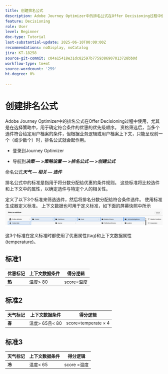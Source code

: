 ```yaml
---
title: 创建排名公式
description: Adobe Journey Optimizer中的排名公式在Offer Decisioning过程中使用，尤其是在选择策略中，用于确定符合条件的优惠的优先级顺序。
feature: Decisioning
role: User
level: Beginner
doc-type: Tutorial
last-substantial-update: 2025-06-10T00:00:00Z
recommendations: noDisplay, noCatalog
jira: KT-18258
source-git-commit: c04a15418e31dc82597b7759386907013728bb0d
workflow-type: tm+mt
source-wordcount: '259'
ht-degree: 0%

---
```


# 创建排名公式

Adobe Journey Optimizer中的排名公式在Offer Decisioning过程中使用，尤其是在选择策略中，用于确定符合条件的优惠的优先级顺序。 资格筛选后，当多个选件符合给定用户档案的条件，但根据业务逻辑或用户档案上下文，只能呈现前一个（或少数个）时，排名公式就会起作用。

* 登录到Journey Optimizer

* 导航到&#x200B;_**决策 — >策略设置 — >排名公式 — >创建公式**_

命名公式&#x200B;_**天气 — 相关 — 选件**_



排名公式中的标准是指用于将分数分配给优惠的条件规则。 这些标准将比较选件和上下文中的属性，以确定选件与特定个人的相关性。

定义了以下3个标准来筛选选件，然后将排名分数分配给符合条件选件。 使用标准生成器定义标准。 上下文数据也可用于定义标准，如下面的屏幕快照中所示
![contxt-data](assets/context-data.png)

这3个标准在定义标准时都使用了优惠属性(tag)和上下文数据属性(temperature)。

## 标准1

| **优惠标记** | **上下文数据条件** | **得分逻辑** |
|------------------|---------------------|-------------------------------------|
| **热** | 温度> 80 | score=温度 |


## 标准2

| **天气标记** | **上下文数据条件** | **得分逻辑** |
|------------------|---------------------------|----------------------------------------------|
| **春** | 温度> 65且&lt; 80 | score=temperate × 4 |

## 标准3

| **天气标记** | **上下文数据条件** | **得分逻辑** |
|------------------|---------------------------|----------------------------------------------|
| **冷** | 温度&lt; 65 | score =温度 |
